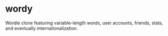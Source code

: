 # wordy

Wordle clone featuring variable-length words, user accounts, friends, stats, and eventually internationalization.
